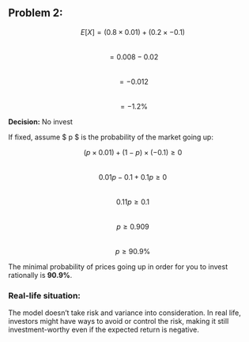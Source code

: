 ## Problem 2:

$$ E[X] = (0.8 \times 0.01) + (0.2 \times -0.1) $$  
$$ = 0.008 - 0.02 $$  
$$ = -0.012 $$  
$$ = -1.2\% $$  

**Decision:** No invest  

If fixed, assume $ p $ is the probability of the market going up:

$$ (p \times 0.01) + (1 - p) \times (-0.1) \geq 0 $$  
$$ 0.01p - 0.1 + 0.1p \geq 0 $$  
$$ 0.11p \geq 0.1 $$  
$$ p \geq 0.909 $$  
$$ p \geq 90.9\% $$  

The minimal probability of prices going up in order for you to invest rationally is **90.9%**.

### Real-life situation:
The model doesn’t take risk and variance into consideration. In real life, investors might have ways to avoid or control the risk, making it still investment-worthy even if the expected return is negative.